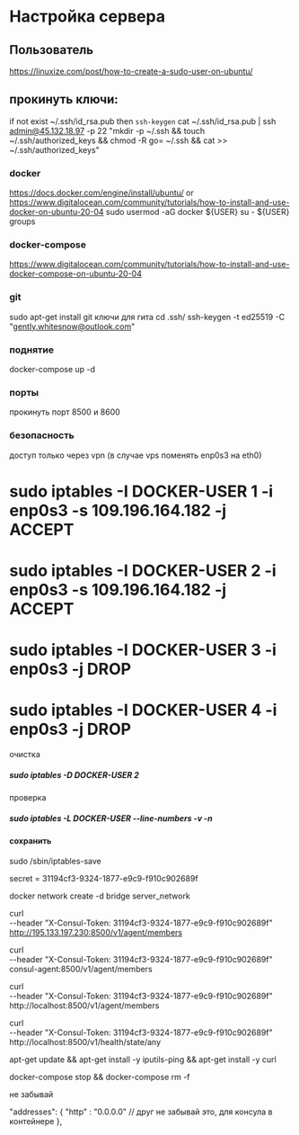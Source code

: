 # Настройка сервера

## Пользователь

https://linuxize.com/post/how-to-create-a-sudo-user-on-ubuntu/

## прокинуть ключи:
if not exist ~/.ssh/id_rsa.pub then `ssh-keygen`
cat ~/.ssh/id_rsa.pub | ssh admin@45.132.18.97 -p 22 "mkdir -p ~/.ssh && touch ~/.ssh/authorized_keys && chmod -R go= ~/.ssh && cat >> ~/.ssh/authorized_keys"

### docker
https://docs.docker.com/engine/install/ubuntu/
or
https://www.digitalocean.com/community/tutorials/how-to-install-and-use-docker-on-ubuntu-20-04
sudo usermod -aG docker ${USER}
su - ${USER}
groups

### docker-compose
https://www.digitalocean.com/community/tutorials/how-to-install-and-use-docker-compose-on-ubuntu-20-04

### git
sudo apt-get install git
ключи для гита
cd .ssh/
ssh-keygen -t ed25519 -C "gently.whitesnow@outlook.com"

### поднятие
docker-compose up -d

### порты
прокинуть порт 8500 и 8600

### безопасность
доступ только через vpn
(в случае vps поменять enp0s3 на eth0)

#  sudo iptables -I DOCKER-USER 1 -i enp0s3 -s 109.196.164.182 -j ACCEPT
#  sudo iptables -I DOCKER-USER 2 -i enp0s3 -s 109.196.164.182 -j ACCEPT
#  sudo iptables -I DOCKER-USER 3 -i enp0s3 -j DROP
#  sudo iptables -I DOCKER-USER 4 -i enp0s3 -j DROP

очистка
##### sudo iptables -D DOCKER-USER 2

проверка
##### sudo iptables -L DOCKER-USER --line-numbers -v -n

#### сохранить
sudo /sbin/iptables-save

secret =  31194cf3-9324-1877-e9c9-f910c902689f

docker network create -d bridge server_network




curl \
--header "X-Consul-Token: 31194cf3-9324-1877-e9c9-f910c902689f" \
http://195.133.197.230:8500/v1/agent/members

curl \
--header "X-Consul-Token: 31194cf3-9324-1877-e9c9-f910c902689f" \
consul-agent:8500/v1/agent/members

curl \
--header "X-Consul-Token: 31194cf3-9324-1877-e9c9-f910c902689f" \
http://localhost:8500/v1/agent/members

curl \
--header "X-Consul-Token: 31194cf3-9324-1877-e9c9-f910c902689f" \
http://localhost:8500/v1/health/state/any

apt-get update && apt-get install -y iputils-ping && apt-get install -y curl

docker-compose stop && docker-compose rm -f

не забывай 

"addresses": {
"http" : "0.0.0.0" // друг не забывай это, для консула в контейнере
},

